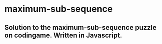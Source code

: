 # maximum-sub-sequence

## Solution to the maximum-sub-sequence puzzle on codingame. Written in Javascript.
